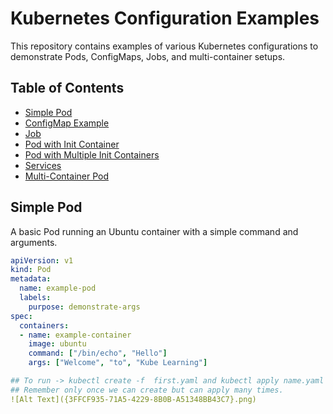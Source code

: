 # Kubernetes Configuration Examples

This repository contains examples of various Kubernetes configurations to demonstrate Pods, ConfigMaps, Jobs, and multi-container setups.

## Table of Contents
- [Simple Pod](#simple-pod)
- [ConfigMap Example](#configmap-example)
- [Job](#job)
- [Pod with Init Container](#pod-with-init-container)
- [Pod with Multiple Init Containers](#pod-with-multiple-init-containers)
- [Services](#services)
- [Multi-Container Pod](#multi-container-pod)

## Simple Pod
A basic Pod running an Ubuntu container with a simple command and arguments.
```yaml
apiVersion: v1
kind: Pod
metadata:
  name: example-pod
  labels:
    purpose: demonstrate-args
spec:
  containers:
  - name: example-container
    image: ubuntu
    command: ["/bin/echo", "Hello"]  
    args: ["Welcome", "to", "Kube Learning"]

## To run -> kubectl create -f  first.yaml and kubectl apply name.yaml
## Remember only once we can create but can apply many times.
![Alt Text]({3FFCF935-71A5-4229-8B0B-A51348BB43C7}.png)

